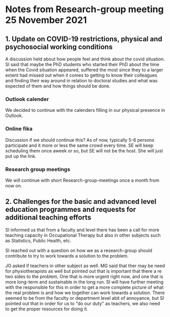 # Notes from Research-group meeting 25 November 2021

## 1. Update on COVID-19 restrictions, physical and psychosocial working conditions

A discussion held about how people feel and think about the covid situation. SI said that maybe the PhD students who started their PhD about the time when the Covid situation appeared, suffered the most since they to a larger extent had missed out when it comes to getting to know their colleagues and finding their way around in relation to doctoral studies and what was expected of them and how things should be done.  

### Outlook calender
We decided to continue with the calenders filling in our physical presence in Outlook.

### Online fika 
Discussion if we should continue this? As of now, typically 5-6 persons participate and it more or less the same crowd every time. SE will keep scheduling them once  aweek or so, but SE will not be the host. She will just put up the link.

### Research group meetings
We will continue with short Research-group-meetings once a month from now on.

## 2. Challenges for the basic and advanced level education programmes and requests for additional teaching efforts

SI informed us that from a faculty and level there has been a call for more teaching capacity in Occupational Therapy but also in other subjects such as Statistics, Public Health, etc. 

SI reached out with a question on how we as a research-group should contribute to try to work towards a solution to the problem. 

JO asked if teachers in other subject as well. MG said that ther may be need for  physiotherapists as well but pointed out that is important that there a re two sides to the problem, One that is more urgent right now, and one that is more long-term and sustainable in the long run. SI will have further meeting with the responsible for this in order to get a more complete picture of what the real problem is and how we together can work towards a solution. There seemed to be from the faculty or department level  abit of annoyance, but SI pointed out that in order for us to "do our duty" as teachers, we also need to get the proper resources for doing it.

